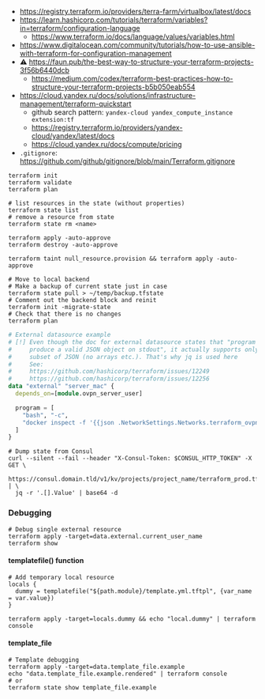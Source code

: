 * https://registry.terraform.io/providers/terra-farm/virtualbox/latest/docs
* https://learn.hashicorp.com/tutorials/terraform/variables?in=terraform/configuration-language
    * https://www.terraform.io/docs/language/values/variables.html
* https://www.digitalocean.com/community/tutorials/how-to-use-ansible-with-terraform-for-configuration-management
* :warning: https://faun.pub/the-best-way-to-structure-your-terraform-projects-3f56b6440dcb
    * https://medium.com/codex/terraform-best-practices-how-to-structure-your-terraform-projects-b5b050eab554
* https://cloud.yandex.ru/docs/solutions/infrastructure-management/terraform-quickstart
    * github search pattern: `yandex-cloud yandex_compute_instance extension:tf`
    * https://registry.terraform.io/providers/yandex-cloud/yandex/latest/docs
    * https://cloud.yandex.ru/docs/compute/pricing
* `.gitignore`: https://github.com/github/gitignore/blob/main/Terraform.gitignore

```shell
terraform init
terraform validate
terraform plan

# list resources in the state (without properties)
terraform state list
# remove a resource from state
terraform state rm <name>

terraform apply -auto-approve
terraform destroy -auto-approve

terraform taint null_resource.provision && terraform apply -auto-approve

# Move to local backend
# Make a backup of current state just in case
terraform state pull > ~/temp/backup.tfstate
# Comment out the backend block and reinit
terraform init -migrate-state
# Check that there is no changes
terraform plan
```

```tf
# External datasource example
# [!] Even though the doc for external datasource states that "program must then
#     produce a valid JSON object on stdout", it actually supports only limited
#     subset of JSON (no arrays etc.). That's why jq is used here
#     See:
#     https://github.com/hashicorp/terraform/issues/12249
#     https://github.com/hashicorp/terraform/issues/12256
data "external" "server_mac" {
  depends_on=[module.ovpn_server_user]

  program = [
    "bash", "-c",
    "docker inspect -f '{{json .NetworkSettings.Networks.terraform_ovpn_network}}' terraform-docker-ovpn-server | jq  -j '{mac_addr: .MacAddress}'"
  ]
}
```

```shell
# Dump state from Consul
curl --silent --fail --header "X-Consul-Token: $CONSUL_HTTP_TOKEN" -X GET \
  https://consul.domain.tld/v1/kv/projects/project_name/terraform_prod.tfstate | \
  jq -r '.[].Value' | base64 -d

```

### Debugging

```shell
# Debug single external resource
terraform apply -target=data.external.current_user_name
terraform show
```

#### templatefile() function
```hcl
# Add temporary local resource
locals {
  dummy = templatefile("${path.module}/template.yml.tftpl", {var_name = var.value})
}
```
```shell
terraform apply -target=locals.dummy && echo "local.dummy" | terraform console
```
#### template_file
```shell
# Template debugging
terraform apply -target=data.template_file.example
echo "data.template_file.example.rendered" | terraform console
# or
terraform state show template_file.example
```
